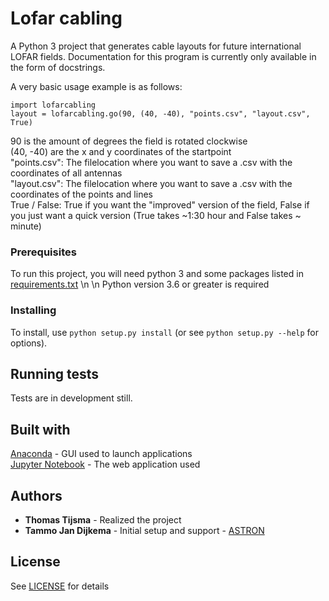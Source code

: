 # Lofar cabling

A Python 3 project that generates cable layouts for future international LOFAR fields.
Documentation for this program is currently only available in the form of docstrings.

A very basic usage example is as follows:
```
import lofarcabling
layout = lofarcabling.go(90, (40, -40), "points.csv", "layout.csv", True)
````
90 is the amount of degrees the field is rotated clockwise \
(40, -40) are the x and y coordinates of the startpoint \
"points.csv": The filelocation where you want to save a .csv with the coordinates of all antennas \
"layout.csv": The filelocation where you want to save a .csv with the coordinates of the points and lines \
True / False: True if you want the "improved" version of the field, False if you just want a quick version (True takes ~1:30 hour and False takes ~ minute)

### Prerequisites

To run this project, you will need python 3 and some packages listed in [requirements.txt](https://github.com/lofar-astron/lofar-cabling/blob/master/requirements.txt) \n
\n
Python version 3.6 or greater is required

### Installing

To install, use `python setup.py install` (or see `python setup.py --help` for options).

## Running tests

Tests are in development still.

## Built with

[Anaconda](https://anaconda.org/anaconda/anaconda-navigator) - GUI used to launch applications \
[Jupyter Notebook](https://jupyter.org/) - The web application used

## Authors

* **Thomas Tijsma** - Realized the project 
* **Tammo Jan Dijkema** - Initial setup and support - [ASTRON](http://astron.nl/)

## License

See [LICENSE](https://github.com/lofar-astron/lofar-cabling/blob/master/LICENSE) for details